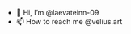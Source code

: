 - 👋 Hi, I’m @laevateinn-09
- 📫 How to reach me @velius.art

<!---
laevateinn-09/laevateinn-09 is a ✨ special ✨ repository because its `README.md` (this file) appears on your GitHub profile.
You can click the Preview link to take a look at your changes.
--->
